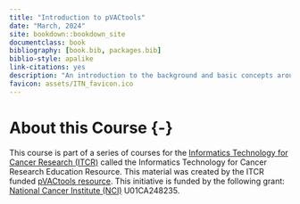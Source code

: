 ```yaml
---
title: "Introduction to pVACtools"
date: "March, 2024"
site: bookdown::bookdown_site
documentclass: book
bibliography: [book.bib, packages.bib]
biblio-style: apalike
link-citations: yes
description: "An introduction to the background and basic concepts around neoantigen identification and how to use pVACtools"
favicon: assets/ITN_favicon.ico
---
```





# About this Course {-}

This course is part of a series of courses for the [Informatics Technology for Cancer Research (ITCR)](https://itcr.cancer.gov/) called the Informatics Technology for Cancer Research Education Resource. This material was created by the ITCR funded [pVACtools resource](http://pvactools.org). This initiative is funded by the following grant:  [National Cancer Institute (NCI)](https://www.cancer.gov/) U01CA248235.
